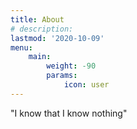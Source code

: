```yaml
---
title: About
# description:
lastmod: '2020-10-09'
menu:
    main: 
        weight: -90
        params:
            icon: user
---
```


"I know that I know nothing"